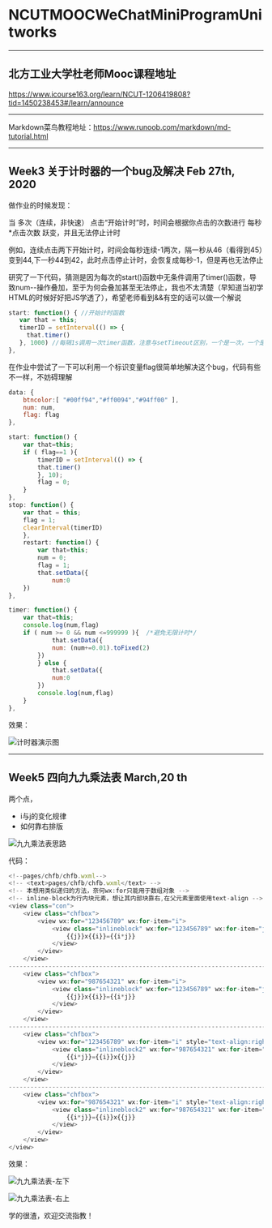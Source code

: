 # NCUTMOOCWeChatMiniProgramUnitworks

---

## 北方工业大学杜老师Mooc课程地址
https://www.icourse163.org/learn/NCUT-1206419808?tid=1450238453#/learn/announce

---

Markdown菜鸟教程地址：https://www.runoob.com/markdown/md-tutorial.html

---

## Week3 关于计时器的一个bug及解决       Feb 27th, 2020

做作业的时候发现：

  当  多次（连续，非快速）  点击“开始计时”时，时间会根据你点击的次数进行 每秒*点击次数  跃变，并且无法停止计时

  例如，连续点击两下开始计时，时间会每秒连续-1两次，隔一秒从46（看得到45）变到44,下一秒44到42，此时点击停止计时，会恢复成每秒-1，但是再也无法停止

  研究了一下代码，猜测是因为每次的start()函数中无条件调用了timer()函数，导致num--操作叠加，至于为何会叠加甚至无法停止，我也不太清楚（早知道当初学HTML的时候好好把JS学透了），希望老师看到&&有空的话可以做一个解说

```javascript
start: function() { //开始计时函数
   var that = this;
   timerID = setInterval(() => {
     that.timer()
   }, 1000) //每隔1s调用一次timer函数，注意与setTimeout区别，一个是一次，一个是连续多次，而且这里有timerID
},
```

在作业中尝试了一下可以利用一个标识变量flag很简单地解决这个bug，代码有些不一样，不妨碍理解

```javascript
data: {
    btncolor:[ "#00ff94","#ff0094","#94ff00" ],
    num: num,
    flag: flag
},

start: function() {
    var that=this;
    if ( flag==1 ){
        timerID = setInterval(() => {
        that.timer()
    	}, 10);
    	flag = 0;
    }
},
stop: function() {
    var that = this;
    flag = 1;
    clearInterval(timerID)
    },
    restart: function() {
        var that=this;
        num = 0;
        flag = 1;
        that.setData({
            num:0
    })
},

timer: function() {
    var that=this;
    console.log(num,flag)
    if ( num >= 0 && num <=999999 ){  /*避免无限计时*/
            that.setData({
            num: (num+=0.01).toFixed(2)
        })
        } else {
            that.setData({
            num:0
        })
        console.log(num,flag)
    }
},
```

效果：

![计时器演示图](./Mdsrc/timer.png)

---



## Week5 四向九九乘法表 March,20 th

两个点，

-  i与j的变化规律
- 如何靠右排版

![九九乘法表思路](./Mdsrc/99chf-idea.png)

代码：

```javascript
<!--pages/chfb/chfb.wxml-->
<!-- <text>pages/chfb/chfb.wxml</text> -->
<!-- 本想用类似递归的方法，奈何wx:for只能用于数组对象 -->
<!-- inline-block为行内块元素，想让其内部块靠右,在父元素里面使用text-align -->
<view class="con">
    <view class="chfbox">
        <view wx:for="123456789" wx:for-item="i">
            <view class="inlineblock" wx:for="123456789" wx:for-item="j" wx:if="{{j<=i}}">
                {{j}}x{{i}}={{i*j}}
            </view>
        </view>
    </view>
-------------------------------------------------------------------------
    <view class="chfbox">
        <view wx:for="987654321" wx:for-item="i">
            <view class="inlineblock" wx:for="123456789" wx:for-item="j" wx:if="{{j<=i}}">
                {{j}}x{{i}}={{i*j}}
            </view>
        </view>
    </view>
-------------------------------------------------------------------------
    <view class="chfbox">
        <view wx:for="123456789" wx:for-item="i" style="text-align:right;">
            <view class="inlineblock2" wx:for="987654321" wx:for-item="j" wx:if="{{j<=i}}">
                {{i*j}}={{i}}x{{j}}
            </view>
        </view>
    </view>
-------------------------------------------------------------------------
    <view class="chfbox">
        <view wx:for="987654321" wx:for-item="i" style="text-align:right;">
            <view class="inlineblock2" wx:for="987654321" wx:for-item="j" wx:if="{{j<=i}}">
                {{i*j}}={{i}}x{{j}}
            </view>
        </view>
    </view>
</view>
```

效果：

![九九乘法表-左下](./Mdsrc/99chf-1.png)

![九九乘法表-右上](./Mdsrc/99chf-4.png)

学的很渣，欢迎交流指教！
